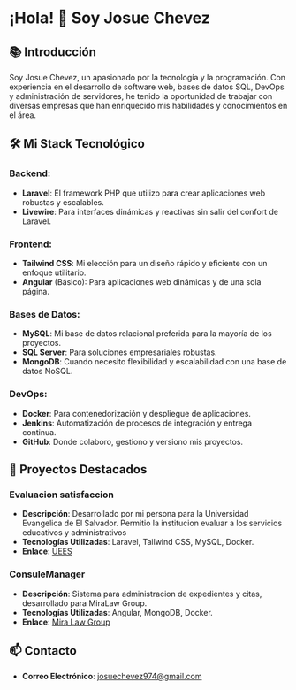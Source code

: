 # ¡Hola! 👋 Soy Josue Chevez

## 📚 Introducción

Soy Josue Chevez, un apasionado por la tecnología y la programación. Con experiencia en el desarrollo de software web, bases de datos SQL, DevOps y administración de servidores, he tenido la oportunidad de trabajar con diversas empresas que han enriquecido mis habilidades y conocimientos en el área.

## 🛠️ Mi Stack Tecnológico

### Backend:
- **Laravel**: El framework PHP que utilizo para crear aplicaciones web robustas y escalables.
- **Livewire**: Para interfaces dinámicas y reactivas sin salir del confort de Laravel.

### Frontend:
- **Tailwind CSS**: Mi elección para un diseño rápido y eficiente con un enfoque utilitario.
- **Angular** (Básico): Para aplicaciones web dinámicas y de una sola página.

### Bases de Datos:
- **MySQL**: Mi base de datos relacional preferida para la mayoría de los proyectos.
- **SQL Server**: Para soluciones empresariales robustas.
- **MongoDB**: Cuando necesito flexibilidad y escalabilidad con una base de datos NoSQL.

### DevOps:
- **Docker**: Para contenedorización y despliegue de aplicaciones.
- **Jenkins**: Automatización de procesos de integración y entrega continua.
- **GitHub**: Donde colaboro, gestiono y versiono mis proyectos.

## 🌟 Proyectos Destacados

### Evaluacion satisfaccion
- **Descripción**: Desarrollado por mi persona para la Universidad Evangelica de El Salvador. Permitio la institucion evaluar a los servicios educativos y administrativos
- **Tecnologías Utilizadas**: Laravel, Tailwind CSS, MySQL, Docker.
- **Enlace**: <a href="https://www.uees.edu.sv/">UEES</a>

### ConsuleManager
- **Descripción**: Sistema para administracion de expedientes y citas, desarrollado para MiraLaw Group.
- **Tecnologías Utilizadas**: Angular, MongoDB, Docker.
- **Enlace**: <a href="https://www.miralawgroup.com/es/home-es/">Mira Law Group</a>

## 📫 Contacto

- **Correo Electrónico**: josuechevez974@gmail.com
